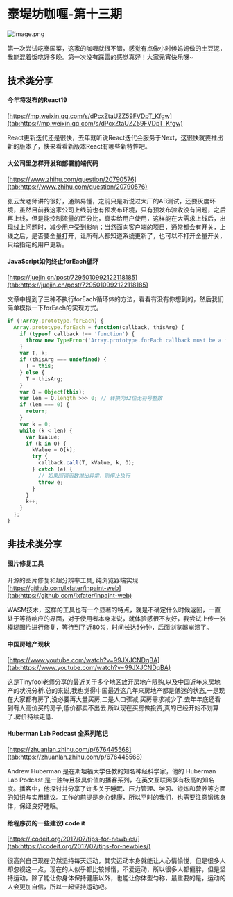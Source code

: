 # 泰堤坊咖喱-第十三期

![image.png](https://www.freeimg.cn/i/2024/01/28/65b5ecc73e40b.jpg)

第一次尝试吃泰国菜，这家的咖喱就很不错，感觉有点像小时候妈妈做的土豆泥，我能混着饭吃好多晚。第一次没有踩雷的感觉真好！大家元宵快乐呀~


## 技术类分享
#### 今年将发布的React19
[https://mp.weixin.qq.com/s/dPcxZtaUZZ59FVDpT_Kfgw](tab:https://mp.weixin.qq.com/s/dPcxZtaUZZ59FVDpT_Kfgw)

React更新迭代还是很快，去年就听说React迭代会服务于Next，这很快就要推出新的版本了，快来看看新版本React有哪些新特性吧。


#### 大公司里怎样开发和部署前端代码

[https://www.zhihu.com/question/20790576](tab:https://www.zhihu.com/question/20790576)

张云龙老师讲的很好，通熟易懂，之前只是听说过大厂的AB测试，还要灰度环境，虽然目前我这家公司上线前也有预发布环境，只有预发布验收没有问题，之后再上线，但是能控制流量的百分比，真实给用户使用，这样能在大需求上线后，出现线上问题时，减少用户受到影响；当然面向客户端的项目，通常都会有开关，上线之后，是否要全量打开，让所有人都知道系统更新了，也可以不打开全量开关，只给指定的用户更新。


#### JavaScript如何终止forEach循环

[https://juejin.cn/post/7295010992122118185](tab:https://juejin.cn/post/7295010992122118185)

文章中提到了三种不执行forEach循环体的方法，看看有没有你想到的，然后我们简单模拟一下forEach的实现方式。

```javascript
if (!Array.prototype.forEach) {
  Array.prototype.forEach = function(callback, thisArg) {
    if (typeof callback !== 'function') {
      throw new TypeError('Array.prototype.forEach callback must be a function');
    }
    var T, k;
    if (thisArg === undefined) {
      T = this;
    } else {
      T = thisArg;
    }
    var O = Object(this);
    var len = O.length >>> 0; // 转换为32位无符号整数
    if (len === 0) {
      return;
    }
    var k = 0;
    while (k < len) {
      var kValue;
      if (k in O) {
        kValue = O[k];
        try {
          callback.call(T, kValue, k, O);
        } catch (e) {
          // 如果回调函数抛出异常，则停止执行
          throw e;
        }
      }
      k++;
    }
  };
}
```


## 非技术类分享


#### 图片修复工具

开源的图片修复和超分辨率工具, 纯浏览器端实现
[https://github.com/lxfater/inpaint-web](tab:https://github.com/lxfater/inpaint-web)

WASM技术，这样的工具也有一个显著的特点，就是不确定什么时候返回，一直处于等待响应的界面，对于使用者本身来说，就体验感很不友好，我尝试上传一张模糊图片进行修复，等待到了近80%，时间长达5分钟，后面浏览器崩溃了。

#### 中国房地产现状

[https://www.youtube.com/watch?v=99JXJCNDgBA](tab:https://www.youtube.com/watch?v=99JXJCNDgBA)

这是Tinyfool老师分享的最近关于多个地区放开房地产限购,以及中国近年来房地产的状况分析.总的来说,我也觉得中国最近这几年来房地产都是低迷的状态,一是现在大家都有房了,没必要再大量买房,二是人口骤减,买房需求减少了.去年年底还看到有人高价买的房子,低价都卖不出去.所以现在买房做投资,真的已经开始不划算了.房价持续走低.


#### Huberman Lab Podcast 全系列笔记

[https://zhuanlan.zhihu.com/p/676445568](tab:https://zhuanlan.zhihu.com/p/676445568)

Andrew Huberman 是在斯坦福大学任教的知名神经科学家，他的 Huberman Lab Podcast 是一独特且极具价值的播客系列，在英文互联网享有极高的知名度。播客中，他探讨并分享了许多关于睡眠、压力管理、学习、锻炼和营养等方面的知识与实用建议。工作的前提是身心健康，所以平时的我们，也需要注意锻炼身体，保证良好睡眠。


#### 给程序员的一些建议I code it

[https://icodeit.org/2017/07/tips-for-newbies/](tab:https://icodeit.org/2017/07/tips-for-newbies/)

很高兴自己现在仍然坚持每天运动，其实运动本身就能让人心情愉悦，但是很多人却忽视这一点，现在的人似乎都比较懒惰，不爱运动，所以很多人都偏胖，但是坚持运动，除了能让你身体保持健康以外，也能让你体型匀称，最重要的是，运动的人会更加自信，所以一起坚持运动吧。



